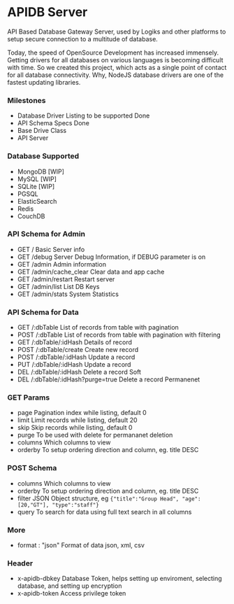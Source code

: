 # APIDB Server

API Based Database Gateway Server, used by Logiks and other platforms to setup secure connection to a multitude of database.

Today, the speed of OpenSource Development has increased immensely. Getting drivers for all databases on various languages is becoming difficult with time. So we created this project, which acts as a single point of contact for all database connectivity. Why, NodeJS database drivers are one of the fastest updating libraries.


### Milestones
+ Database Driver Listing to be supported                       Done
+ API Schema Specs                                              Done
+ Base Drive Class                                              
+ API Server                                                    


### Database Supported
+ MongoDB   [WIP]
+ MySQL     [WIP]
+ SQLite    [WIP]
+ PGSQL
+ ElasticSearch
+ Redis
+ CouchDB


### API Schema for Admin
+ GET /														  Basic Server info
+ GET /debug												  Server Debug Information, if DEBUG parameter is on
+ GET /admin 												  Admin information
+ GET /admin/cache_clear 									  Clear data and app cache
+ GET /admin/restart										  Restart server
+ GET /admin/list 											  List DB Keys
+ GET /admin/stats 											  System Statistics

### API Schema for Data
+ GET /:dbTable                                               List of records from table with pagination
+ POST /:dbTable                                              List of records from table with pagination with filtering
+ GET /:dbTable/:idHash                                       Details of record
+ POST /:dbTable/create                                       Create new record
+ POST /:dbTable/:idHash                                      Update a record
+ PUT /:dbTable/:idHash                                       Update a record
+ DEL /:dbTable/:idHash                                       Delete a record Soft
+ DEL /:dbTable/:idHash?purge=true                            Delete a record Permanenet

### GET Params
+ page                                                        Pagination index while listing, default 0
+ limit                                                       Limit records while listing, default 20
+ skip                                                        Skip records while listing, default 0
+ purge                                                       To be used with delete for permananet deletion
+ columns                                                     Which columns to view
+ orderby                                                     To setup ordering direction and column, eg. title DESC

### POST Schema
+ columns                                                     Which columns to view
+ orderby                                                     To setup ordering direction and column, eg. title DESC
+ filter                                                      JSON Object structure, eg ```{"title":"Group Head", "age":[20,"GT"], "type":"staff"}```
+ query                                                       To search for data using full text search in all columns


### More
+ format : "json"                                             Format of data json, xml, csv



### Header
+ x-apidb-dbkey       Database Token, helps setting up enviroment, selecting database, and setting up encryption
+ x-apidb-token       Access privilege token




